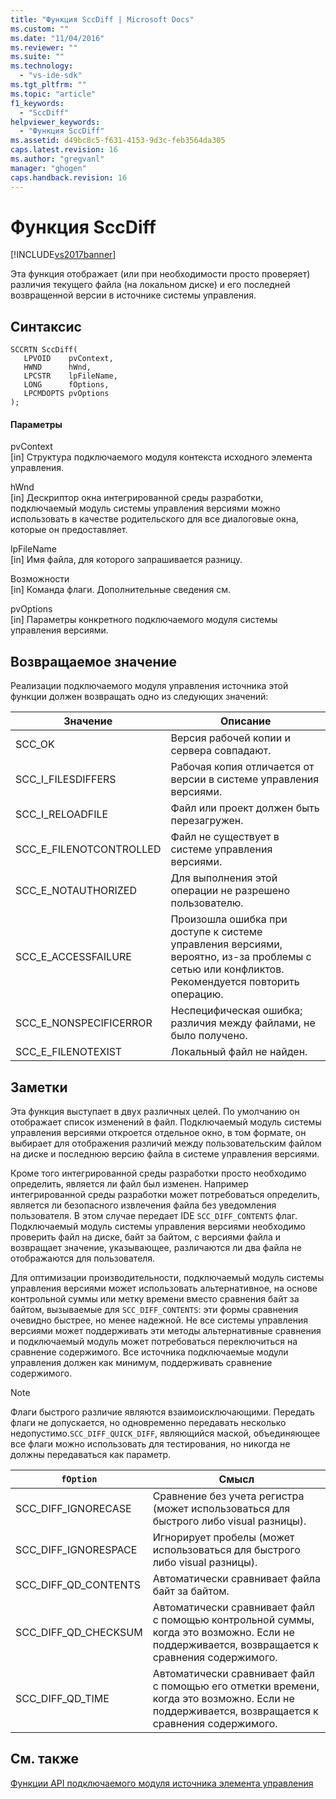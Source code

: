 ```yaml
---
title: "Функция SccDiff | Microsoft Docs"
ms.custom: ""
ms.date: "11/04/2016"
ms.reviewer: ""
ms.suite: ""
ms.technology: 
  - "vs-ide-sdk"
ms.tgt_pltfrm: ""
ms.topic: "article"
f1_keywords: 
  - "SccDiff"
helpviewer_keywords: 
  - "Функция SccDiff"
ms.assetid: d49bc8c5-f631-4153-9d3c-feb3564da305
caps.latest.revision: 16
ms.author: "gregvanl"
manager: "ghogen"
caps.handback.revision: 16
---
```

# Функция SccDiff
[!INCLUDE[vs2017banner](../code-quality/includes/vs2017banner.md)]

Эта функция отображает \(или при необходимости просто проверяет\) различия текущего файла \(на локальном диске\) и его последней возвращенной версии в источнике системы управления.  
  
## Синтаксис  
  
```cpp#  
SCCRTN SccDiff(  
   LPVOID    pvContext,  
   HWND      hWnd,  
   LPCSTR    lpFileName,  
   LONG      fOptions,  
   LPCMDOPTS pvOptions  
);  
```  
  
#### Параметры  
 pvContext  
 \[in\] Структура подключаемого модуля контекста исходного элемента управления.  
  
 hWnd  
 \[in\] Дескриптор окна интегрированной среды разработки, подключаемый модуль системы управления версиями можно использовать в качестве родительского для все диалоговые окна, которые он предоставляет.  
  
 lpFileName  
 \[in\] Имя файла, для которого запрашивается разницу.  
  
 Возможности  
 \[in\] Команда флаги. Дополнительные сведения см.  
  
 pvOptions  
 \[in\] Параметры конкретного подключаемого модуля системы управления версиями.  
  
## Возвращаемое значение  
 Реализации подключаемого модуля управления источника этой функции должен возвращать одно из следующих значений:  
  
|Значение|Описание|  
|--------------|--------------|  
|SCC\_OK|Версия рабочей копии и сервера совпадают.|  
|SCC\_I\_FILESDIFFERS|Рабочая копия отличается от версии в системе управления версиями.|  
|SCC\_I\_RELOADFILE|Файл или проект должен быть перезагружен.|  
|SCC\_E\_FILENOTCONTROLLED|Файл не существует в системе управления версиями.|  
|SCC\_E\_NOTAUTHORIZED|Для выполнения этой операции не разрешено пользователю.|  
|SCC\_E\_ACCESSFAILURE|Произошла ошибка при доступе к системе управления версиями, вероятно, из\-за проблемы с сетью или конфликтов. Рекомендуется повторить операцию.|  
|SCC\_E\_NONSPECIFICERROR|Неспецифическая ошибка; различия между файлами, не было получено.|  
|SCC\_E\_FILENOTEXIST|Локальный файл не найден.|  
  
## Заметки  
 Эта функция выступает в двух различных целей. По умолчанию он отображает список изменений в файл. Подключаемый модуль системы управления версиями откроется отдельное окно, в том формате, он выбирает для отображения различий между пользовательским файлом на диске и последнюю версию файла в системе управления версиями.  
  
 Кроме того интегрированной среды разработки просто необходимо определить, является ли файл был изменен. Например интегрированной среды разработки может потребоваться определить, является ли безопасного извлечения файла без уведомления пользователя. В этом случае передает IDE `SCC_DIFF_CONTENTS` флаг. Подключаемый модуль системы управления версиями необходимо проверить файл на диске, байт за байтом, с версиями файла и возвращает значение, указывающее, различаются ли два файла не отображаются для пользователя.  
  
 Для оптимизации производительности, подключаемый модуль системы управления версиями может использовать альтернативное, на основе контрольной суммы или метку времени вместо сравнения байт за байтом, вызываемые для `SCC_DIFF_CONTENTS`: эти формы сравнения очевидно быстрее, но менее надежной. Не все системы управления версиями может поддерживать эти методы альтернативные сравнения и подключаемый модуль может потребоваться переключиться на сравнение содержимого. Все источника подключаемые модули управления должен как минимум, поддерживать сравнение содержимого.  
  
> [!NOTE]
>  Флаги быстрого различие являются взаимоисключающими. Передать флаги не допускается, но одновременно передавать несколько недопустимо.`SCC_DIFF_QUICK_DIFF`, являющийся маской, объединяющее все флаги можно использовать для тестирования, но никогда не должны передаваться как параметр.  
  
|`fOption`|Смысл|  
|---------------|-----------|  
|SCC\_DIFF\_IGNORECASE|Сравнение без учета регистра \(может использоваться для быстрого либо visual разницы\).|  
|SCC\_DIFF\_IGNORESPACE|Игнорирует пробелы \(может использоваться для быстрого либо visual разницы\).|  
|SCC\_DIFF\_QD\_CONTENTS|Автоматически сравнивает файла байт за байтом.|  
|SCC\_DIFF\_QD\_CHECKSUM|Автоматически сравнивает файл с помощью контрольной суммы, когда это возможно. Если не поддерживается, возвращается к сравнения содержимого.|  
|SCC\_DIFF\_QD\_TIME|Автоматически сравнивает файл с помощью его отметки времени, когда это возможно. Если не поддерживается, возвращается к сравнения содержимого.|  
  
## См. также  
 [Функции API подключаемого модуля источника элемента управления](../extensibility/source-control-plug-in-api-functions.md)